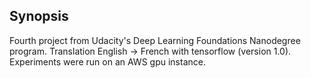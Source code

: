 ## Synopsis

Fourth project from Udacity's Deep Learning Foundations Nanodegree program. Translation English -> French with tensorflow (version 1.0). Experiments were run on an AWS gpu instance.

